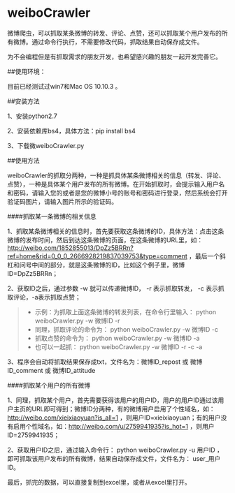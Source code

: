 # weiboCrawler

微博爬虫，可以抓取某条微博的转发、评论、点赞，还可以抓取某个用户发布的所有微博。通过命令行执行，不需要修改代码，抓取结果自动保存成文件。

为不会编程但是有抓取需求的朋友开发，也希望感兴趣的朋友一起开发完善它。


##使用环境：

目前已经测试过win7和Mac OS 10.10.3 。 


##安装方法

1、安装python2.7

2、安装依赖库bs4，具体方法：pip install bs4

3、下载微weiboCrawler.py



##使用方法

weiboCrawler的抓取分两种，一种是抓具体某条微博相关的信息（转发、评论、点赞），一种是具体某个用户发布的所有微博。在开始抓取时，会提示输入用户名和密码，请输入您的或者是您的微博小号的账号和密码进行登录，然后系统会打开验证码图片，请输入图片所示的验证码。


####抓取某一条微博的相关信息

1、抓取某条微博相关的信息时，首先要获取这条微博的ID，具体方法：点击这条微博的发布时间，然后到达这条微博的页面，在这条微博的URL里，如：http://weibo.com/1852855013/DpZz5BRRn?ref=home&rid=0_0_0_2666928219837039753&type=comment ，最后一个斜杠和问号中间的部分，就是这条微博的ID，比如这个例子里，微博ID=DpZz5BRRn；

2、获取ID之后，通过参数 -w 就可以传递微博ID， -r 表示抓取转发， -c 表示抓取评论，-a表示抓取点赞；
>* 示例：为抓取上面这条微博的转发列表，在命令行里输入： python weiboCrawler.py -w 微博ID -r
>* 同理，抓取评论的命令为： python weiboCrawler.py -w 微博ID -c
>* 抓取点赞的命令为： python weiboCrawler.py -w 微博ID -a
>* 也可以一起抓： python weiboCrawler.py -w 微博ID -r -c -a

3、程序会自动将抓取结果保存成txt，文件名为：微博ID_repost 或 微博ID_comment 或 微博ID_attitude


####抓取某个用户的所有微博

1、同理，抓取某个用户，首先需要获得该用户的用户ID，用户的用户ID通过该用户主页的URL即可得到；微博ID分两种，有的微博用户启用了个性域名，如：http://weibo.com/xieixiaoyuan?is_all=1 ，则用户ID=xieixiaoyuan；有的用户没有启用个性域名，如：http://weibo.com/u/2759941935?is_hot=1 ，则用户ID=2759941935；

2、获取用户ID之后，通过输入命令行： python weiboCrawler.py -u 用户ID ，即可抓取该用户发布的所有微博，结果自动保存成文件，文件名为： user_用户ID。


最后，抓完的数据，可以直接复制到excel里，或者从excel里打开。






